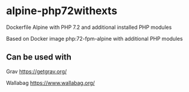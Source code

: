 # alpine-php72withexts
Dockerfile Alpine with PHP 7.2 and additional installed PHP modules

Based on Docker image php:72-fpm-alpine with additional PHP modules

## Can be used with

Grav https://getgrav.org/

Wallabag https://www.wallabag.org/
